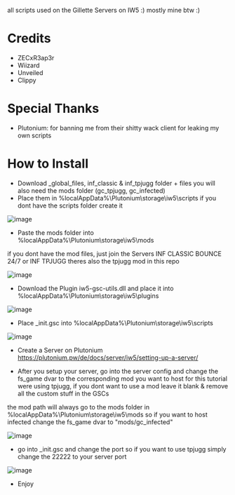 all scripts used on the Gillette Servers on IW5 :) mostly mine btw :)

# Credits
- ZECxR3ap3r
- Wiizard
- Unveiled
- Clippy

# Special Thanks
- Plutonium: for banning me from their shitty wack client for leaking my own scripts

# How to Install

- Download _global_files, inf_classic & inf_tpjugg folder + files you will also need the mods folder (gc_tpjugg, gc_infected)
- Place them in %localAppData%\Plutonium\storage\iw5\scripts if you dont have the scripts folder create it

![image](https://github.com/user-attachments/assets/9a8b33dd-b0f8-45a8-81bc-003f94850d73)

- Paste the mods folder into %localAppData%\Plutonium\storage\iw5\mods

if you dont have the mod files, just join the Servers INF CLASSIC BOUNCE 24/7 or INF TPJUGG theres also the tpjugg mod in this repo

![image](https://github.com/user-attachments/assets/6b03190b-7d7b-4206-8a50-5cf02f1ce470)

- Download the Plugin iw5-gsc-utils.dll and place it into %localAppData%\Plutonium\storage\iw5\plugins

![image](https://github.com/user-attachments/assets/cb144a3d-8a59-45d1-88ba-dd7e095eab93)

- Place _init.gsc into %localAppData%\Plutonium\storage\iw5\scripts 

![image](https://github.com/user-attachments/assets/24f0915d-6755-447d-a3de-99f6024fa82b)

- Create a Server on Plutonium https://plutonium.pw/de/docs/server/iw5/setting-up-a-server/

- After you setup your server, go into the server config and change the fs_game dvar to the corresponding mod you want to host for this tutorial were using tpjugg, if you dont want to use a mod leave it blank & remove all the custom stuff in the GSCs

the mod path will always go to the mods folder in %localAppData%\Plutonium\storage\iw5\mods so if you want to host infected change the fs_game dvar to "mods/gc_infected"

![image](https://github.com/user-attachments/assets/2c1f8e1e-fff6-4e68-8668-f55907c5265e)

- go into _init.gsc and change the port so if you want to use tpjugg simply change the 22222 to your server port

![image](https://github.com/user-attachments/assets/ac768108-ae9f-4adc-82d3-0b14306edb4c)

- Enjoy
